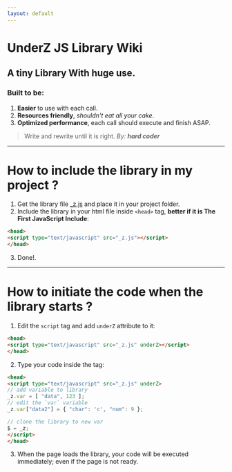 ```yaml
---
layout: default
---
```

# UnderZ JS Library Wiki
## A tiny Library With huge use.
### Built to be:
1. **Easier** to use with each call.
2. **Resources friendly**, _shouldn't eat all your cake_.
3. **Optimized performance**, each call should execute and finish ASAP.

> Write and rewrite until it is right. _By: **hard coder**_


***


# How to include the library in my project ?
1. Get the library file [_z.js](https://github.com/hlaCk/UnderZ/blob/master/_z.js) and place it in your project folder.
2. Include the library in your html file inside `<head>` tag, **better if it is The First JavaScript Include**: 


```html
<head>
<script type="text/javascript" src="_z.js"></script>
</head>

```

3. Done!.

***


# How to initiate the code when the library starts ?
1. Edit the `script` tag and add `underZ` attribute to it:


```html
<head>
<script type="text/javascript" src="_z.js" underZ></script>
</head>

```
2. Type your code inside the tag:


```html
<head>
<script type="text/javascript" src="_z.js" underZ>
// add variable to library
_z.var = [ "data", 123 ];
// edit the `var` variable
_z.var["data2"] = { "char": 'c', "num": 9 };

// clone the library to new var
$ = _z;
</script>
</head>

```
3. When the page loads the library, your code will be executed immediately; even if the page is not ready.

